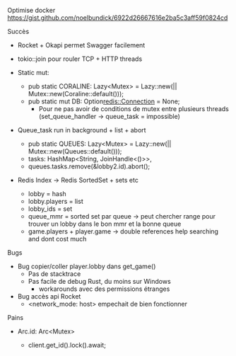 
Optimise docker
<https://gist.github.com/noelbundick/6922d26667616e2ba5c3aff59f0824cd>

Succès

- Rocket + Okapi permet Swagger facilement
- tokio::join pour rouler TCP + HTTP threads
- Static mut:
  - pub static CORALINE: Lazy<Mutex<Coraline>> = Lazy::new(|| Mutex::new(Coraline::default()));
  - pub static mut DB: Option<redis::Connection> = None;
    - Pour ne pas avoir de conditions de mutex entre plusieurs threads (set_queue_handler -> queue_task = impossible)

- Queue_task run in background + list + abort
  - pub static QUEUES: Lazy<Mutex<Queues>> = Lazy::new(|| Mutex::new(Queues::default()));
  - tasks: HashMap<String, JoinHandle<()>>,
  - queues.tasks.remove(&lobby2.id).abort();
- Redis Index -> Redis SortedSet + sets etc
  - lobby = hash
  - lobby.players = list
  - lobby_ids = set
  - queue_mmr = sorted set par queue -> peut chercher range pour trouver un lobby dans le bon mmr et la bonne queue
  - game.players + player.game -> double references help searching and dont cost much

Bugs

- Bug copier/coller player.lobby dans get_game()
  - Pas de stacktrace
  - Pas facile de debug Rust, du moins sur Windows
    - workarounds avec des permissions étranges
- Bug accès api Rocket
  - <network_mode: host> empechait de bien fonctionner

Pains

- Arc<Client>.id: Arc<Mutex<String>>
  - client.get_id().lock().await;
